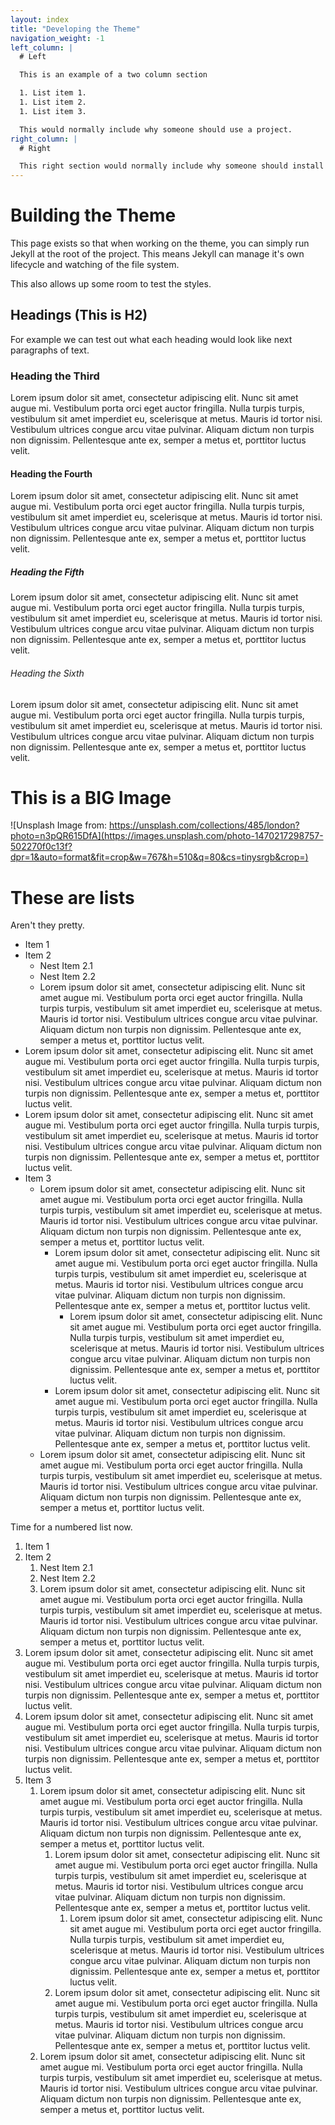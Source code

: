 ```yaml
---
layout: index
title: "Developing the Theme"
navigation_weight: -1
left_column: |
  # Left

  This is an example of a two column section

  1. List item 1.
  1. List item 2.
  1. List item 3.

  This would normally include why someone should use a project.
right_column: |
  # Right

  This right section would normally include why someone should install a project.
---
```


# Building the Theme

This page exists so that when working on the theme, you can simply run Jekyll at the root of the project. This means Jekyll can manage it's own lifecycle and watching of the file system.

This also allows up some room to test the styles.

## Headings (This is H2)

For example we can test out what each heading would look like next paragraphs of text.

### Heading the Third

Lorem ipsum dolor sit amet, consectetur adipiscing elit. Nunc sit amet augue mi. Vestibulum porta orci eget auctor fringilla. Nulla turpis turpis, vestibulum sit amet imperdiet eu, scelerisque at metus. Mauris id tortor nisi. Vestibulum ultrices congue arcu vitae pulvinar. Aliquam dictum non turpis non dignissim. Pellentesque ante ex, semper a metus et, porttitor luctus velit.

#### Heading the Fourth

Lorem ipsum dolor sit amet, consectetur adipiscing elit. Nunc sit amet augue mi. Vestibulum porta orci eget auctor fringilla. Nulla turpis turpis, vestibulum sit amet imperdiet eu, scelerisque at metus. Mauris id tortor nisi. Vestibulum ultrices congue arcu vitae pulvinar. Aliquam dictum non turpis non dignissim. Pellentesque ante ex, semper a metus et, porttitor luctus velit.

##### Heading the Fifth

Lorem ipsum dolor sit amet, consectetur adipiscing elit. Nunc sit amet augue mi. Vestibulum porta orci eget auctor fringilla. Nulla turpis turpis, vestibulum sit amet imperdiet eu, scelerisque at metus. Mauris id tortor nisi. Vestibulum ultrices congue arcu vitae pulvinar. Aliquam dictum non turpis non dignissim. Pellentesque ante ex, semper a metus et, porttitor luctus velit.

###### Heading the Sixth

Lorem ipsum dolor sit amet, consectetur adipiscing elit. Nunc sit amet augue mi. Vestibulum porta orci eget auctor fringilla. Nulla turpis turpis, vestibulum sit amet imperdiet eu, scelerisque at metus. Mauris id tortor nisi. Vestibulum ultrices congue arcu vitae pulvinar. Aliquam dictum non turpis non dignissim. Pellentesque ante ex, semper a metus et, porttitor luctus velit.

# This is a BIG Image

![Unsplash Image from: https://unsplash.com/collections/485/london?photo=n3pQR615DfA](https://images.unsplash.com/photo-1470217298757-502270f0c13f?dpr=1&auto=format&fit=crop&w=767&h=510&q=80&cs=tinysrgb&crop=)

# These are lists

Aren't they pretty.

- Item 1
- Item 2
    - Nest Item 2.1
    - Nest Item 2.2
    - Lorem ipsum dolor sit amet, consectetur adipiscing elit. Nunc sit amet augue mi. Vestibulum porta orci eget auctor fringilla. Nulla turpis turpis, vestibulum sit amet imperdiet eu, scelerisque at metus. Mauris id tortor nisi. Vestibulum ultrices congue arcu vitae pulvinar. Aliquam dictum non turpis non dignissim. Pellentesque ante ex, semper a metus et, porttitor luctus velit.
- Lorem ipsum dolor sit amet, consectetur adipiscing elit. Nunc sit amet augue mi. Vestibulum porta orci eget auctor fringilla. Nulla turpis turpis, vestibulum sit amet imperdiet eu, scelerisque at metus. Mauris id tortor nisi. Vestibulum ultrices congue arcu vitae pulvinar. Aliquam dictum non turpis non dignissim. Pellentesque ante ex, semper a metus et, porttitor luctus velit.
- Lorem ipsum dolor sit amet, consectetur adipiscing elit. Nunc sit amet augue mi. Vestibulum porta orci eget auctor fringilla. Nulla turpis turpis, vestibulum sit amet imperdiet eu, scelerisque at metus. Mauris id tortor nisi. Vestibulum ultrices congue arcu vitae pulvinar. Aliquam dictum non turpis non dignissim. Pellentesque ante ex, semper a metus et, porttitor luctus velit.
- Item 3
    - Lorem ipsum dolor sit amet, consectetur adipiscing elit. Nunc sit amet augue mi. Vestibulum porta orci eget auctor fringilla. Nulla turpis turpis, vestibulum sit amet imperdiet eu, scelerisque at metus. Mauris id tortor nisi. Vestibulum ultrices congue arcu vitae pulvinar. Aliquam dictum non turpis non dignissim. Pellentesque ante ex, semper a metus et, porttitor luctus velit.
        - Lorem ipsum dolor sit amet, consectetur adipiscing elit. Nunc sit amet augue mi. Vestibulum porta orci eget auctor fringilla. Nulla turpis turpis, vestibulum sit amet imperdiet eu, scelerisque at metus. Mauris id tortor nisi. Vestibulum ultrices congue arcu vitae pulvinar. Aliquam dictum non turpis non dignissim. Pellentesque ante ex, semper a metus et, porttitor luctus velit.
            - Lorem ipsum dolor sit amet, consectetur adipiscing elit. Nunc sit amet augue mi. Vestibulum porta orci eget auctor fringilla. Nulla turpis turpis, vestibulum sit amet imperdiet eu, scelerisque at metus. Mauris id tortor nisi. Vestibulum ultrices congue arcu vitae pulvinar. Aliquam dictum non turpis non dignissim. Pellentesque ante ex, semper a metus et, porttitor luctus velit.
        - Lorem ipsum dolor sit amet, consectetur adipiscing elit. Nunc sit amet augue mi. Vestibulum porta orci eget auctor fringilla. Nulla turpis turpis, vestibulum sit amet imperdiet eu, scelerisque at metus. Mauris id tortor nisi. Vestibulum ultrices congue arcu vitae pulvinar. Aliquam dictum non turpis non dignissim. Pellentesque ante ex, semper a metus et, porttitor luctus velit.
    - Lorem ipsum dolor sit amet, consectetur adipiscing elit. Nunc sit amet augue mi. Vestibulum porta orci eget auctor fringilla. Nulla turpis turpis, vestibulum sit amet imperdiet eu, scelerisque at metus. Mauris id tortor nisi. Vestibulum ultrices congue arcu vitae pulvinar. Aliquam dictum non turpis non dignissim. Pellentesque ante ex, semper a metus et, porttitor luctus velit.

Time for a numbered list now.

1. Item 1
1. Item 2
    1. Nest Item 2.1
    1. Nest Item 2.2
    1. Lorem ipsum dolor sit amet, consectetur adipiscing elit. Nunc sit amet augue mi. Vestibulum porta orci eget auctor fringilla. Nulla turpis turpis, vestibulum sit amet imperdiet eu, scelerisque at metus. Mauris id tortor nisi. Vestibulum ultrices congue arcu vitae pulvinar. Aliquam dictum non turpis non dignissim. Pellentesque ante ex, semper a metus et, porttitor luctus velit.
1. Lorem ipsum dolor sit amet, consectetur adipiscing elit. Nunc sit amet augue mi. Vestibulum porta orci eget auctor fringilla. Nulla turpis turpis, vestibulum sit amet imperdiet eu, scelerisque at metus. Mauris id tortor nisi. Vestibulum ultrices congue arcu vitae pulvinar. Aliquam dictum non turpis non dignissim. Pellentesque ante ex, semper a metus et, porttitor luctus velit.
1. Lorem ipsum dolor sit amet, consectetur adipiscing elit. Nunc sit amet augue mi. Vestibulum porta orci eget auctor fringilla. Nulla turpis turpis, vestibulum sit amet imperdiet eu, scelerisque at metus. Mauris id tortor nisi. Vestibulum ultrices congue arcu vitae pulvinar. Aliquam dictum non turpis non dignissim. Pellentesque ante ex, semper a metus et, porttitor luctus velit.
1. Item 3
    1. Lorem ipsum dolor sit amet, consectetur adipiscing elit. Nunc sit amet augue mi. Vestibulum porta orci eget auctor fringilla. Nulla turpis turpis, vestibulum sit amet imperdiet eu, scelerisque at metus. Mauris id tortor nisi. Vestibulum ultrices congue arcu vitae pulvinar. Aliquam dictum non turpis non dignissim. Pellentesque ante ex, semper a metus et, porttitor luctus velit.
        1. Lorem ipsum dolor sit amet, consectetur adipiscing elit. Nunc sit amet augue mi. Vestibulum porta orci eget auctor fringilla. Nulla turpis turpis, vestibulum sit amet imperdiet eu, scelerisque at metus. Mauris id tortor nisi. Vestibulum ultrices congue arcu vitae pulvinar. Aliquam dictum non turpis non dignissim. Pellentesque ante ex, semper a metus et, porttitor luctus velit.
            1. Lorem ipsum dolor sit amet, consectetur adipiscing elit. Nunc sit amet augue mi. Vestibulum porta orci eget auctor fringilla. Nulla turpis turpis, vestibulum sit amet imperdiet eu, scelerisque at metus. Mauris id tortor nisi. Vestibulum ultrices congue arcu vitae pulvinar. Aliquam dictum non turpis non dignissim. Pellentesque ante ex, semper a metus et, porttitor luctus velit.
        1. Lorem ipsum dolor sit amet, consectetur adipiscing elit. Nunc sit amet augue mi. Vestibulum porta orci eget auctor fringilla. Nulla turpis turpis, vestibulum sit amet imperdiet eu, scelerisque at metus. Mauris id tortor nisi. Vestibulum ultrices congue arcu vitae pulvinar. Aliquam dictum non turpis non dignissim. Pellentesque ante ex, semper a metus et, porttitor luctus velit.
    1. Lorem ipsum dolor sit amet, consectetur adipiscing elit. Nunc sit amet augue mi. Vestibulum porta orci eget auctor fringilla. Nulla turpis turpis, vestibulum sit amet imperdiet eu, scelerisque at metus. Mauris id tortor nisi. Vestibulum ultrices congue arcu vitae pulvinar. Aliquam dictum non turpis non dignissim. Pellentesque ante ex, semper a metus et, porttitor luctus velit.

